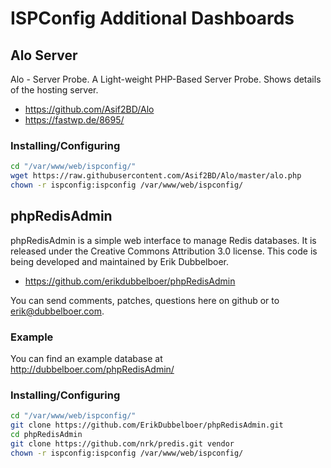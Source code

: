 # ISPConfig Additional Dashboards

## Alo Server

Alo - Server Probe. A Light-weight PHP-Based Server Probe. Shows details of the hosting server.

* https://github.com/Asif2BD/Alo
* https://fastwp.de/8695/

### Installing/Configuring

```bash
cd "/var/www/web/ispconfig/"
wget https://raw.githubusercontent.com/Asif2BD/Alo/master/alo.php
chown -r ispconfig:ispconfig /var/www/web/ispconfig/
```

## phpRedisAdmin

phpRedisAdmin is a simple web interface to manage Redis databases. It is released under the Creative Commons Attribution 3.0 license. This code is being developed and maintained by Erik Dubbelboer.

* https://github.com/erikdubbelboer/phpRedisAdmin

You can send comments, patches, questions here on github or to erik@dubbelboer.com.

### Example

You can find an example database at http://dubbelboer.com/phpRedisAdmin/

### Installing/Configuring

```bash
cd "/var/www/web/ispconfig/"
git clone https://github.com/ErikDubbelboer/phpRedisAdmin.git
cd phpRedisAdmin
git clone https://github.com/nrk/predis.git vendor
chown -r ispconfig:ispconfig /var/www/web/ispconfig/
```


